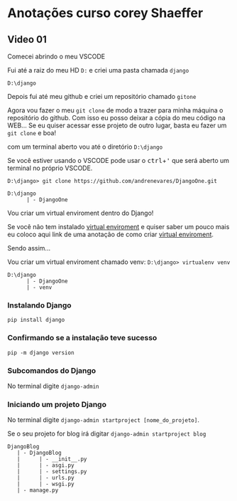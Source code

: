 # Anotações curso corey Shaeffer

## Video 01

Comecei abrindo o meu VSCODE

Fui até a raiz do meu HD ```D:``` e criei uma pasta chamada ```django```
```
D:\django
```

Depois fui até meu github e criei um repositório chamado ```gitone```

Agora vou fazer o meu ```git clone``` de modo a trazer para minha máquina o repositório do github.  Com isso eu posso deixar a cópia do meu código na WEB... Se eu quiser acessar esse projeto de outro lugar, basta eu fazer um ```git clone``` e boa!

com um terminal aberto vou até o diretório ```D:\django```

Se você estiver usando o VSCODE pode usar o <kbd>ctrl</kbd>+<kbd>'</kbd> que será aberto um terminal no próprio VSCODE.

```D:\django> git clone https://github.com/andrenevares/DjangoOne.git```

```
D:\django
      | - DjangoOne
```

Vou criar um virtual enviroment dentro do Django!

Se você não tem instalado [virtual enviroment](https://github.com/andrenevares/andrenevares/blob/master/venv/virtual_enviroment.md) e quiser saber um pouco mais eu coloco aqui link de uma anotação de como criar [virtual enviroment](https://github.com/andrenevares/andrenevares/blob/master/venv/virtual_enviroment.md).

Sendo assim...

Vou criar um virtual enviroment chamado venv:  ```D:\django> virtualenv venv```

```
D:\django
      | - DjangoOne
      | - venv
```





### Instalando Django
```pip install django```

### Confirmando se a instalação teve sucesso
```pip -m django version```

### Subcomandos do Django
No terminal digite ```django-admin```

### Iniciando um projeto Django
No terminal digite ```django-admin startproject [nome_do_projeto]```.

Se o seu projeto for blog irá digitar ```django-admin startproject blog```

```
DjangoBlog
   | - DjangoBlog
   |      | - __init__.py   
   |      | - asgi.py
   |      | - settings.py
   |      | - urls.py
   |      | - wsgi.py
   | - manage.py
```



